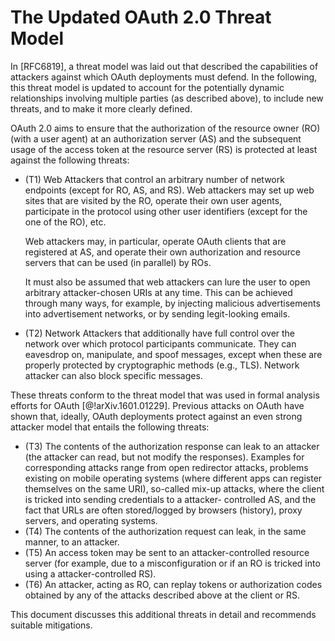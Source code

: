 # The Updated OAuth 2.0 Threat Model

In [RFC6819], a threat model was laid out that described the
capabilities of attackers against which OAuth deployments must defend.
In the following, this threat model is updated to account for the
potentially dynamic relationships involving multiple parties (as
described above), to include new threats, and to make it more clearly
defined.

OAuth 2.0 aims to ensure that the authorization of the resource owner (RO) (with a user
agent) at an authorization server (AS) and the subsequent usage of the
access token at the resource server (RS) is protected at least against
the following threats:

  * (T1) Web Attackers that control an arbitrary number of
    network endpoints (except for RO, AS, and RS). 
    Web attackers may
    set up web sites that are visited by the RO, operate their own user
    agents, participate in the protocol using other user identifiers
    (except for the one of the RO), etc.
    
    Web attackers may, in particular, operate OAuth clients that are
    registered at AS, and operate their own authorization and resource
    servers that can be used (in parallel) by ROs.
    
    It must also be assumed that web attackers can lure the user to
    open arbitrary attacker-chosen URIs at any time. This can be
    achieved through many ways, for example, by injecting malicious
    advertisements into advertisement networks, or by sending
    legit-looking emails.
    
  * (T2) Network Attackers that additionally have full control over
    the network over which protocol participants communicate. They can
    eavesdrop on, manipulate, and spoof messages, except when these
    are properly protected by cryptographic methods (e.g., TLS).
    Network attacker can also block specific messages.
    
These threats conform to the threat model that was used in formal
analysis efforts for OAuth [@!arXiv.1601.01229]. Previous attacks on
OAuth have shown that, ideally, OAuth deployments protect against an
even strong attacker model that entails the following threats:

<!-- the following cannot always be assumed: PKCE CC Attack --> 
  * (T3) The contents of the authorization response can leak to an
    attacker (the attacker can read, but not modify the responses).
    Examples for corresponding attacks range from open redirector attacks,
    problems existing on mobile operating systems (where different apps can
    register themselves on the same URI), so-called mix-up attacks, 
    where the client is tricked into sending credentials to a attacker-   controlled AS, and the fact that URLs are
    often stored/logged by browsers (history), proxy servers, and
    operating systems.
  * (T4) The contents of the authorization request can leak, in the
    same manner, to an attacker.
  * (T5) An access token may be sent to an attacker-controlled
    resource server (for example, due to a misconfiguration or if an RO is tricked into using a attacker-controlled RS).
  * (T6) An attacker, acting as RO, can replay tokens or authorization codes obtained by any of the attacks described above at the client or RS.
    
This document discusses this additional threats in detail and recommends suitable mitigations.
    
<!-- Check if we can/want to include leakage of the auth request here. Could be doable. -->
<!-- Check if we want to discuss main properties here? -->
